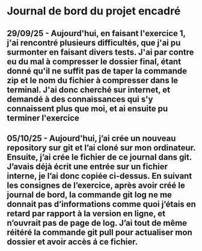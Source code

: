 # Journal de bord du projet encadré
## 29/09/25 - Aujourd'hui, en faisant l'exercice 1, j'ai rencontré plusieurs difficultés, que j'ai pu surmonter en faisant divers tests. J'ai par contre eu du mal à compresser le dossier final, étant donné qu'il ne suffit pas de taper la commande zip et le nom du fichier à compresser dans le terminal. J'ai donc cherché sur internet, et demandé à des connaissances qui s'y connaissent plus que moi, et ai ensuite pu terminer l'exercice
## 05/10/25 - Aujourd'hui, j’ai crée un nouveau repository sur git et l’ai cloné sur mon ordinateur. Ensuite, j’ai crée le fichier de ce journal dans git. J’avais déjà écrit une entrée sur un fichier interne, je l’ai donc copiée ci-dessus. En suivant les consignes de l’exercice, après avoir créé le journal de bord, la commande git log ne me donnait pas d’informations comme quoi j’étais en retard par rapport à la version en ligne, et n’ouvrait pas de page de log. J’ai tout de même réitéré la commande git pull pour actualiser mon dossier et avoir accès á ce fichier. 
